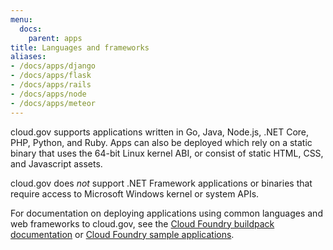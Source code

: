 ```yaml
---
menu:
  docs:
    parent: apps
title: Languages and frameworks
aliases:
- /docs/apps/django
- /docs/apps/flask
- /docs/apps/rails
- /docs/apps/node
- /docs/apps/meteor
---
```


cloud.gov supports applications written in Go, Java, Node.js, .NET Core, PHP, Python, and Ruby. Apps can also be deployed which rely on a static binary that uses the 64-bit Linux kernel ABI, or consist of static HTML, CSS, and Javascript assets.

cloud.gov does _not_ support .NET Framework applications or binaries that require access to Microsoft Windows kernel or system APIs.

For documentation on deploying applications using common languages and web frameworks to cloud.gov, see the [Cloud Foundry buildpack documentation](http://docs.cloudfoundry.org/buildpacks/) or [Cloud Foundry sample applications](https://github.com/cloudfoundry-samples).
